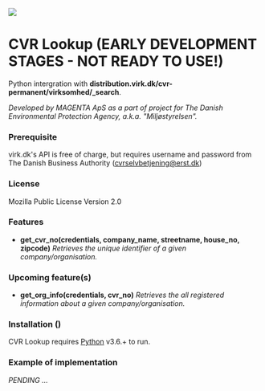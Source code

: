 [![](https://www.magenta.dk/wp-content/uploads/2019/03/cropped-magenta_logo-2.png)](https://magenta.dk)

# CVR Lookup (EARLY DEVELOPMENT STAGES - NOT READY TO USE!)

Python intergration with **distribution.virk.dk/cvr-permanent/virksomhed/_search**.

*Developed by MAGENTA ApS as a part of project for The Danish Environmental Protection Agency, a.k.a. "Miljøstyrelsen".*

### Prerequisite

virk.dk's API is free of charge, but requires username and password from The Danish Business Authority (cvrselvbetjening@erst.dk)

### License

Mozilla Public License Version 2.0

### Features

  - **get_cvr_no(credentials, company_name, streetname, house_no, zipcode)**
  *Retrieves the unique identifier of a given company/organisation.*

### Upcoming feature(s)

  - **get_org_info(credentials, cvr_no)**
  *Retrieves the all registered information about a given company/organisation.*

### Installation ()

CVR Lookup requires [Python](https://www.python.org/) v3.6.+ to run.

### Example of implementation

*PENDING ...*